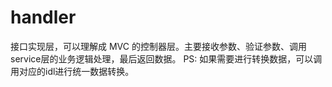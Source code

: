 # handler

接口实现层，可以理解成 MVC 的控制器层。主要接收参数、验证参数、调用service层的业务逻辑处理，最后返回数据。
PS: 如果需要进行转换数据，可以调用对应的idl进行统一数据转换。